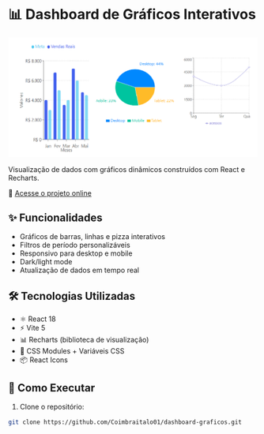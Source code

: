 # 📊 Dashboard de Gráficos Interativos

![Dashboard de Gráficos](https://raw.githubusercontent.com/Coimbraitalo01/dashboard-graficos/main/public/preview.png?raw=true)

Visualização de dados com gráficos dinâmicos construídos com React e Recharts.

🔗 [Acesse o projeto online](https://coimbraitalo01.github.io/dashboard-graficos/)

## ✨ Funcionalidades

- Gráficos de barras, linhas e pizza interativos
- Filtros de período personalizáveis
- Responsivo para desktop e mobile
- Dark/light mode
- Atualização de dados em tempo real

## 🛠️ Tecnologias Utilizadas

- ⚛️ React 18
- ⚡ Vite 5
- 📊 Recharts (biblioteca de visualização)
- 🎨 CSS Modules + Variáveis CSS
- 📦 React Icons

## 🚀 Como Executar

1. Clone o repositório:
```bash
git clone https://github.com/Coimbraitalo01/dashboard-graficos.git
